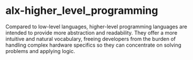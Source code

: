 # alx-higher_level_programming

Compared to low-level languages, higher-level programming languages are intended to provide more abstraction and readability. 
They offer a more intuitive and natural vocabulary, freeing developers from the burden of handling complex hardware specifics
so they can concentrate on solving problems and applying logic. 

